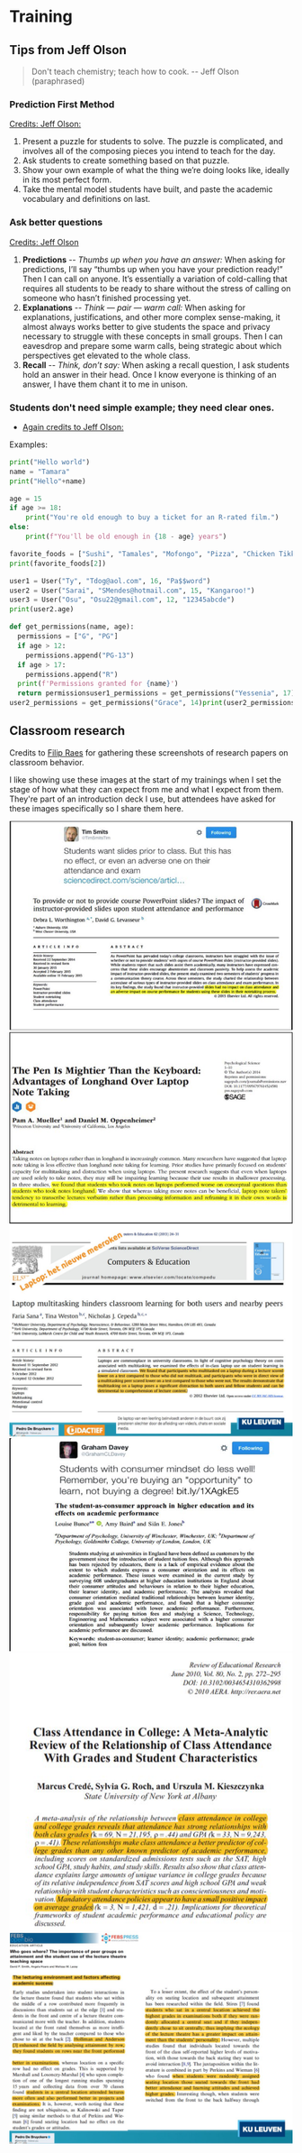 # Training

## Tips from Jeff Olson
> Don't teach chemistry; teach how to cook.
-- Jeff Olson (paraphrased)

### Prediction First Method

[Credits: Jeff Olson:](https://blog.upperlinecode.com/stop-teaching-code-a1039983b39)

1. Present a puzzle for students to solve. The puzzle is complicated, and involves all of the composing pieces you intend to teach for the day.
2. Ask students to create something based on that puzzle.
3. Show your own example of what the thing we’re doing looks like, ideally in its most perfect form.
4. Take the mental model students have built, and paste the academic vocabulary and definitions on last.


### Ask better questions

[Credits: Jeff Olson](https://blog.upperlinecode.com/de-bueller-your-coding-questions-aee06a0f5c86)

1. **Predictions** -- *Thumbs up when you have an answer:* When asking for predictions, I’ll say “thumbs up when you have your prediction ready!” Then I can call on anyone. It’s essentially a variation of cold-calling that requires all students to be ready to share without the stress of calling on someone who hasn’t finished processing yet.
2. **Explanations** -- *Think — pair — warm call:* When asking for explanations, justifications, and other more complex sense-making, it almost always works better to give students the space and privacy necessary to struggle with these concepts in small groups. Then I can eavesdrop and prepare some warm calls, being strategic about which perspectives get elevated to the whole class.
3. **Recall** -- *Think, don’t say:* When asking a recall question, I ask students hold an answer in their head. Once I know everyone is thinking of an answer, I have them chant it to me in unison.

### Students don't need simple example; they need clear ones.

* [Again credits to Jeff Olson:](https://blog.upperlinecode.com/students-dont-need-simple-examples-424bb1ceb820)

Examples:

```python
print("Hello world")
name = "Tamara"
print("Hello"+name)
```

```python
age = 15
if age >= 18:
    print("You're old enough to buy a ticket for an R-rated film.")
else:
    print(f"You'll be old enough in {18 - age} years")
```

```python
favorite_foods = ["Sushi", "Tamales", "Mofongo", "Pizza", "Chicken Tikka"]
print(favorite_foods[2])
```

```python
user1 = User("Ty", "Tdog@aol.com", 16, "Pa$$word")
user2 = User("Sarai", "SMendes@hotmail.com", 15, "Kangaroo!")
user3 = User("Osu", "Osu22@gmail.com", 12, "12345abcde")
print(user2.age)
```
```python
def get_permissions(name, age):
  permissions = ["G", "PG"]
  if age > 12:
    permissions.append("PG-13")
  if age > 17:
    permissions.append("R")
  print(f'Permissions granted for {name}')
  return permissionsuser1_permissions = get_permissions("Yessenia", 17)
user2_permissions = get_permissions("Grace", 14)print(user2_permissions)
```

## Classroom research

Credits to [Filip Raes](https://twitter.com/raziraes/status/1044536522207350785) for gathering these screenshots of research papers on classroom behavior.

I like showing use these images at the start of my trainings when I set the stage of how what they can expect from me and what I expect from them. They're part of an introduction deck I use, but attendees have asked for these images specifically so I share them here.

![](./img/slides_prior_to_lecture.jpg)
![](./img/pen_mightier_than_keyboard.jpg)
![](./img/laptop_is_second_hand_smoke.jpg)
![](./img/student_consumer_mindset.jpg)
![](./img/attendance.jpg)
![](./img/front_row.jpg)